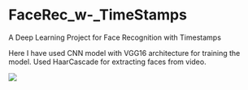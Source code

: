 # FaceRec_w-_TimeStamps
A Deep Learning Project for Face Recognition with Timestamps

Here I have used CNN model with VGG16 architecture for training the model. Used HaarCascade for extracting faces from video.

![](sample_predication.jpeg)
